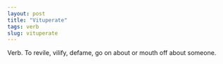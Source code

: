 ```yaml
---
layout: post
title: "Vituperate"
tags: verb
slug: vituperate
---
```

Verb. To revile, vilify, defame, go on about or mouth off about someone.
